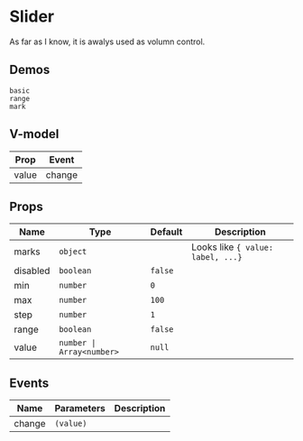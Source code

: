 # Slider
As far as I know, it is awalys used as volumn control.
## Demos
```demo
basic
range
mark
```
## V-model
|Prop|Event|
|-|-|
|value|change|

## Props
|Name|Type|Default|Description|
|-|-|-|-|
|marks|`object`||Looks like `{ value: label, ...}`|
|disabled|`boolean`|`false`||
|min|`number`|`0`||
|max|`number`|`100`||
|step|`number`|`1`||
|range|`boolean`|`false`||
|value|`number \| Array<number>`|`null`|

## Events
|Name|Parameters|Description|
|-|-|-|
|change|`(value)`||

